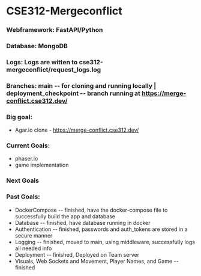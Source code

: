 # CSE312-Mergeconflict

### Webframework: FastAPI/Python

### Database: MongoDB

### Logs: Logs are witten to cse312-mergeconflict/request_logs.log

### Branches: main -- for cloning and running locally  |  deployment_checkpoint -- branch running at https://merge-conflict.cse312.dev/

### Big goal:

* Agar.io clone - https://merge-conflict.cse312.dev/

### Current Goals:
* phaser.io
* game implementation 

### Next Goals

### Past Goals:
* DockerCompose -- finished, have the docker-compose file to successfully build the app and database
* Database -- finished, have database running in docker
* Authentication -- finished, passwords and auth_tokens are stored in a secure manner
* Logging -- finished, moved to main, using middleware, successfully logs all needed info
* Deployment -- finished, Deployed on Team server
* Visuals, Web Sockets and Movement, Player Names, and Game -- finished
